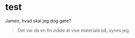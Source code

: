 # test 

Jamen, hvad skal jeg dog gøre? 

> Det var da en fin måde at vise materiale på, synes jeg. 




